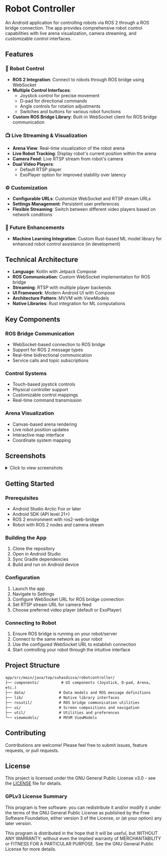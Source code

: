 # Robot Controller

An Android application for controlling robots via ROS 2 through a ROS bridge connection. The app provides comprehensive robot control capabilities with live arena visualization, camera streaming, and customizable control interfaces.

## Features

### 🤖 Robot Control
- **ROS 2 Integration**: Connect to robots through ROS bridge using WebSocket
- **Multiple Control Interfaces**: 
  - Joystick control for precise movement
  - D-pad for directional commands
  - Angle controls for rotation adjustments
  - Switches and buttons for various robot functions
- **Custom ROS Bridge Library**: Built-in WebSocket client for ROS bridge communication

### 📺 Live Streaming & Visualization
- **Arena View**: Real-time visualization of the robot arena
- **Live Robot Tracking**: Display robot's current position within the arena
- **Camera Feed**: Live RTSP stream from robot's camera
- **Dual Video Players**: 
  - Default RTSP player
  - ExoPlayer option for improved stability over latency

### ⚙️ Customization
- **Configurable URLs**: Customize WebSocket and RTSP stream URLs
- **Settings Management**: Persistent user preferences
- **Flexible Streaming**: Switch between different video players based on network conditions

### 🚀 Future Enhancements
- **Machine Learning Integration**: Custom Rust-based ML model library for enhanced robot control assistance (in development)

## Technical Architecture

- **Language**: Kotlin with Jetpack Compose
- **ROS Communication**: Custom WebSocket implementation for ROS bridge
- **Streaming**: RTSP with multiple player backends
- **UI Framework**: Modern Android UI with Compose
- **Architecture Pattern**: MVVM with ViewModels
- **Native Libraries**: Rust integration for ML computations

## Key Components

### ROS Bridge Communication
- WebSocket-based connection to ROS bridge
- Support for ROS 2 message types
- Real-time bidirectional communication
- Service calls and topic subscriptions

### Control Systems
- Touch-based joystick controls
- Physical controller support
- Customizable control mappings
- Real-time command transmission

### Arena Visualization
- Canvas-based arena rendering
- Live robot position updates
- Interactive map interface
- Coordinate system mapping

## Screenshots

<details>
<summary>Click to view screenshots</summary>

<div align="center">
  <img src="screenshots/1.png" width="45%" />
  <img src="screenshots/2.png" width="45%" />
</div>

<div align="center">
  <img src="screenshots/3.png" width="45%" />
  <img src="screenshots/4.png" width="45%" />
</div>

</details>

## Getting Started

### Prerequisites
- Android Studio Arctic Fox or later
- Android SDK (API level 21+)
- ROS 2 environment with ros2-web-bridge
- Robot with ROS 2 nodes and camera stream

### Building the App
1. Clone the repository
2. Open in Android Studio  
3. Sync Gradle dependencies
4. Build and run on Android device

### Configuration
1. Launch the app
2. Navigate to Settings
3. Configure WebSocket URL for ROS bridge connection
4. Set RTSP stream URL for camera feed
5. Choose preferred video player (default or ExoPlayer)

### Connecting to Robot
1. Ensure ROS bridge is running on your robot/server
2. Connect to the same network as your robot
3. Use the configured WebSocket URL to establish connection
4. Start controlling your robot through the intuitive interface

## Project Structure

```
app/src/main/java/top/suhasdissa/robotcontroller/
├── components/          # UI components (Joystick, D-pad, Arena, etc.)
├── data/               # Data models and ROS message definitions
├── lib/                # Native library interfaces
├── rosutil/            # ROS bridge communication utilities
├── ui/                 # Screen compositions and navigation
├── util/               # Utilities and preferences
└── viewmodels/         # MVVM ViewModels
```

## Contributing

Contributions are welcome! Please feel free to submit issues, feature requests, or pull requests.

## License

This project is licensed under the GNU General Public License v3.0 - see the [LICENSE](LICENSE) file for details.

### GPLv3 License Summary
This program is free software: you can redistribute it and/or modify it under the terms of the GNU General Public License as published by the Free Software Foundation, either version 3 of the License, or (at your option) any later version.

This program is distributed in the hope that it will be useful, but WITHOUT ANY WARRANTY; without even the implied warranty of MERCHANTABILITY or FITNESS FOR A PARTICULAR PURPOSE. See the GNU General Public License for more details.